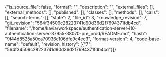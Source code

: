 {"is_source_file": false, "format": "", "description": "", "external_files": [], "external_methods": [], "published": [], "classes": [], "methods": [], "calls": [], "search-terms": [], "state": 2, "file_id": 3, "knowledge_revision": 7, "git_revision": "564f34509c28223741d90d36d2f7694371fdb4cd", "filename": "/home/kavia/workspace/authentication-server-i10-authentication-server-37955-38070-pre_prod/README.md", "hash": "9f44d8525a50ca70936c106dfe9c4ec3", "format-version": 4, "code-base-name": "default", "revision_history": [{"7": "564f34509c28223741d90d36d2f7694371fdb4cd"}]}